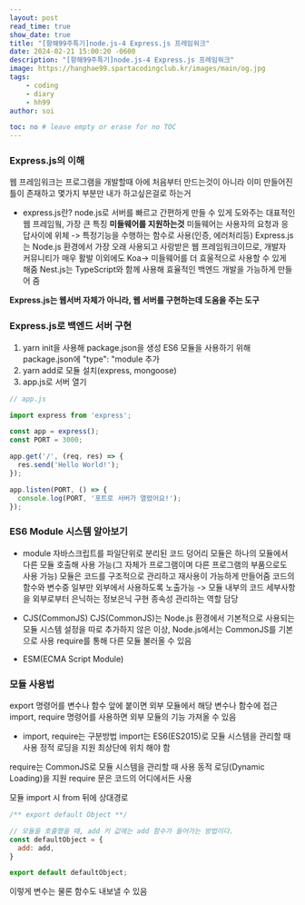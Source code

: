 ```yaml
---
layout: post
read_time: true
show_date: true
title: "[항해99주특기]node.js-4 Express.js 프레임워크"
date: 2024-02-21 15:00:20 -0600
description: "[항해99주특기]node.js-4 Express.js 프레임워크"
image: https://hanghae99.spartacodingclub.kr/images/main/og.jpg
tags: 
    - coding
    - diary
    - hh99
author: soi

toc: no # leave empty or erase for no TOC
---
```


### Express.js의 이해
웹 프레임워크는 프로그램을 개발할때 아에 처음부터 만드는것이 아니라 이미 만들어진 틀이 존재하고 몇가지 부분만 내가 하고싶은걸로 하는거 

- express.js란?
node.js로 서버를 빠르고 간편하게 만들 수 있게 도와주는 대표적인 웹 프레임웤,
가장 큰 특징 **미들웨어를 지원하는것**
미들웨어는 사용자의 요청과 응답사이에 위체 -> 특정기능을 수행하는 함수로 사용(인증, 에러처리등)
 Express.js는 Node.js 환경에서 가장 오래 사용되고 사랑받은 웹 프레임워크이므로, 개발자 커뮤니티가 매우 활발
 이외에도 Koa-> 미들웨어를 더 효울적으로 사용할 수 있게 해줌
 Nest.js는 TypeScript와 함께 사용해 효율적인 백엔드 개발을 가능하게 만들어 줌
 
**Express.js는 웹서버 자체가 아니라, 웹 서버를 구현하는데 도움을 주는 도구**

### Express.js로 백엔드 서버 구현
1. yarn init을 사용해 package.json을 생성
ES6 모듈을 사용하기 위해 package.json에 "type": "module 추가
2. yarn add로 모듈 설치(express, mongoose)
3. app.js로 서버 열기
```javascript
// app.js

import express from 'express';

const app = express();
const PORT = 3000;

app.get('/', (req, res) => {
  res.send('Hello World!');
});

app.listen(PORT, () => {
  console.log(PORT, '포트로 서버가 열렸어요!');
});
```
### ES6 Module 시스템 알아보기
- module
자바스크립트를 파일단위로 분리된 코드 덩어리
모듈은 하나의 모듈에서 다른 모듈 호출해 사용 가능(그 자체가 프로그램이며 다른 프로그램의 부품으로도 사용 가능)
모듈은 코드를 구조적으로 관리하고 재사용이 가능하게 만들어줌
코드의 함수와 변수중 일부만 외부에서 사용하도록 노출가능 -> 모듈 내부의 코드 세부사항을 외부로부터 은닉하는 정보은닉 구현
종속성 관리하는 역할 담당

- CJS(CommonJS)
CJS(CommonJS)는 Node.js 환경에서 기본적으로 사용되는 모듈 시스템
설정을 따로 추가하지 않은 이상, Node.js에서는 CommonJS를 기본으로 사용
require를 통해 다른 모듈 불러올 수 있음

- ESM(ECMA Script Module)

### 모듈 사용법
export 명령어를 변수나 함수 앞에 붙이면 외부 모듈에서 해당 변수나 함수에 접근
import, require 명령어를 사용하면 외부 모듈의 기능 가져올 수 있음
- import, require는 구분방법
import는  ES6(ES2015)로 모듈 시스템을 관리할 때 사용
정적 로딩을 지원 최상단에 위치 해야 함

require는 CommonJS로 모듈 시스템을 관리할 때 사용
동적 로딩(Dynamic Loading)을 지원
require 문은 코드의 어디에서든 사용

모듈 import 시 from 뒤에 상대경로
```jsx
/** export default Object **/

// 모듈을 호출했을 때, add 키 값에는 add 함수가 들어가는 방법이다.
const defaultObject = {
  add: add,
}

export default defaultObject;
```
이렇게 변수는 물론 함수도 내보낼 수 있음